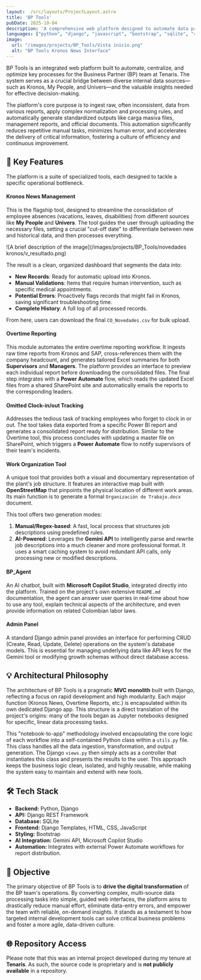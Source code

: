 ```yaml
---
layout:  /src/layouts/ProjectLayout.astro
title: 'BP Tools'
pubDate: 2025-10-04
description: 'A comprehensive web platform designed to automate data processing and normalization for the Tenaris BP team, transforming raw data from internal systems into actionable reports and insights.'
languages: ["python", "django", "javascript", "bootstrap", "sqlite", "rest-api"]
image:
  url: "/images/projects/BP_Tools/Vista inicio.png" 
  alt: "BP Tools Kronos News Interface"
---
```


BP Tools is an integrated web platform built to automate, centralize, and optimize key processes for the Business Partner (BP) team at Tenaris. The system serves as a crucial bridge between diverse internal data sources—such as Kronos, My People, and Univers—and the valuable insights needed for effective decision-making.

The platform's core purpose is to ingest raw, often inconsistent, data from various reports, apply complex normalization and processing rules, and automatically generate standardized outputs like carga masiva files, management reports, and official documents. This automation significantly reduces repetitive manual tasks, minimizes human error, and accelerates the delivery of critical information, fostering a culture of efficiency and continuous improvement.

## 🧩 Key Features

The platform is a suite of specialized tools, each designed to tackle a specific operational bottleneck.

#### Kronos News Management
This is the flagship tool, designed to streamline the consolidation of employee absences (vacations, leaves, disabilities) from different sources like **My People** and **Univers**. The tool guides the user through uploading the necessary files, setting a crucial "cut-off date" to differentiate between new and historical data, and then processes everything.

![A brief description of the image](/images/projects/BP_Tools/novedades kronos/v_resultado.png)

The result is a clean, organized dashboard that segments the data into:
-   **New Records**: Ready for automatic upload into Kronos.
-   **Manual Validations**: Items that require human intervention, such as specific medical appointments.
-   **Potential Errors**: Proactively flags records that might fail in Kronos, saving significant troubleshooting time.
-   **Complete History**: A full log of all processed records.

From here, users can download the final `CO_Novedades.csv` for bulk upload.

#### Overtime Reporting
This module automates the entire overtime reporting workflow. It ingests raw time reports from Kronos and SAP, cross-references them with the company headcount, and generates tailored Excel summaries for both **Supervisors** and **Managers**. The platform provides an interface to preview each individual report before downloading the consolidated files. The final step integrates with a **Power Automate** flow, which reads the updated Excel files from a shared SharePoint site and automatically emails the reports to the corresponding leaders.



#### Omitted Clock-in/out Tracking
Addresses the tedious task of tracking employees who forget to clock in or out. The tool takes data exported from a specific Power BI report and generates a consolidated report ready for distribution. Similar to the Overtime tool, this process concludes with updating a master file on SharePoint, which triggers a **Power Automate** flow to notify supervisors of their team's incidents.



#### Work Organization Tool
A unique tool that provides both a visual and documentary representation of the plant's job structure. It features an interactive map built with **OpenStreetMap** that pinpoints the physical location of different work areas. Its main function is to generate a formal `Organización de Trabajo.docx` document.



This tool offers two generation modes:
1.  **Manual/Regex-based**: A fast, local process that structures job descriptions using predefined rules.
2.  **AI-Powered**: Leverages the **Gemini API** to intelligently parse and rewrite job descriptions into a much cleaner and more professional format. It uses a smart caching system to avoid redundant API calls, only processing new or modified descriptions.

#### BP_Agent 
An AI chatbot, built with **Microsoft Copilot Studio**, integrated directly into the platform. Trained on the project's own extensive `README.md` documentation, the agent can answer user queries in real-time about how to use any tool, explain technical aspects of the architecture, and even provide information on related Colombian labor laws.



#### Admin Panel
A standard Django admin panel provides an interface for performing CRUD (Create, Read, Update, Delete) operations on the system's database models. This is essential for managing underlying data like API keys for the Gemini tool or modifying growth schemas without direct database access.


## 💡 Architectural Philosophy

The architecture of BP Tools is a pragmatic **MVC monolith** built with Django, reflecting a focus on rapid development and high modularity. Each major function (Kronos News, Overtime Reports, etc.) is encapsulated within its own dedicated Django app. This structure is a direct translation of the project's origins: many of the tools began as Jupyter notebooks designed for specific, linear data processing tasks.

This "notebook-to-app" methodology involved encapsulating the core logic of each workflow into a self-contained Python class within a `utils.py` file. This class handles all the data ingestion, transformation, and output generation. The Django `views.py` then simply acts as a controller that instantiates this class and presents the results to the user. This approach keeps the business logic clean, isolated, and highly reusable, while making the system easy to maintain and extend with new tools.

## 🛠️ Tech Stack
-   **Backend:** Python, Django
-   **API:** Django REST Framework
-   **Database:** SQLite
-   **Frontend:** Django Templates, HTML, CSS, JavaScript
-   **Styling:** Bootstrap
-   **AI Integration:** Gemini API, Microsoft Copilot Studio
-   **Automation:** Integrates with external Power Automate workflows for report distribution.

## 🎯 Objective

The primary objective of BP Tools is to **drive the digital transformation** of the BP team's operations. By converting complex, multi-source data processing tasks into simple, guided web interfaces, the platform aims to drastically reduce manual effort, eliminate data-entry errors, and empower the team with reliable, on-demand insights. It stands as a testament to how targeted internal development tools can solve critical business problems and foster a more agile, data-driven culture.

## 🌐 Repository Access

Please note that this was an internal project developed during my tenure at **Tenaris**. As such, the source code is proprietary and is **not publicly available** in a repository.